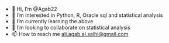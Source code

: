 - 👋 Hi, I’m @Agab22
- 👀 I’m interested in Python, R, Oracle sql and statistical analysis
- 🌱 I’m currently learning the above
- 💞️ I’m looking to collaborate on statistical analysis
- 📫 How to reach me ali.agab.al.salhi@gmail.com

<!---
Agab22/Agab22 is a ✨ special ✨ repository because its `README.md` (this file) appears on your GitHub profile.
You can click the Preview link to take a look at your changes.
--->
